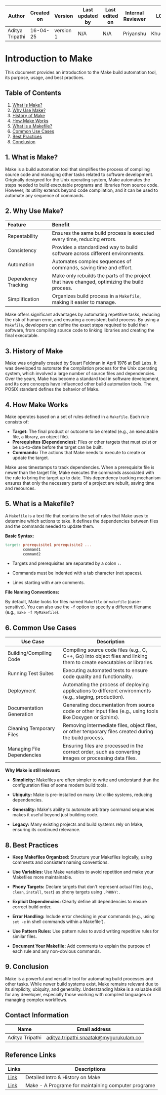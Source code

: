 | Author          | Created on | Version   | Last updated by | Last edited on | Internal Reviewer | L0  | L1  | L2  |
|-----------------|------------|-----------|------------------|----------------|--------------------|-----|-----|-----|
| Aditya Tripathi | 16-04-25   | version 1 | N/A              | N/A            | Priyanshu                | Khushi | Rishabh | Piyush |

# Introduction to Make

This document provides an introduction to the Make build automation tool, its purpose, usage, and best practices.

## Table of Contents

1.  [What is Make?](#What-is-Make)
2.  [Why Use Make?](#Why-Use-Make)
3.  [History of Make](#historyofmake)
4.  [How Make Works](#how-make-works)
5.  [What is a Makefile?](#what-is-a-makefile)
6.  [Common Use Cases](#common-use-cases)
7.  [Best Practices](#best-practices)
8.  [Conclusion](#conclusion)

## 1. What is Make?

Make is a build automation tool that simplifies the process of compiling source code and managing other tasks related to software development.  Originally designed for the Unix operating system, Make automates the steps needed to build executable programs and libraries from source code.  However, its utility extends beyond code compilation, and it can be used to automate any sequence of commands.

## 2. Why Use Make?

| Feature         | Benefit                                                                                             |
| :-------------- | :-------------------------------------------------------------------------------------------------- |
| Repeatability    | Ensures the same build process is executed every time, reducing errors.                             |
| Consistency      | Provides a standardized way to build software across different environments.                        |
| Automation       | Automates complex sequences of commands, saving time and effort.                                     |
| Dependency Tracking | Make only rebuilds the parts of the project that have changed, optimizing the build process.       |
| Simplification   |  Organizes build process in a `Makefile`, making it easier to manage.                               |

Make offers significant advantages by automating repetitive tasks, reducing the risk of human error, and ensuring a consistent build process.  By using a `Makefile`, developers can define the exact steps required to build their software, from compiling source code to linking libraries and creating the final executable.

## 3. History of Make

Make was originally created by Stuart Feldman in April 1976 at Bell Labs.  It was developed to automate the compilation process for the Unix operating system, which involved a large number of source files and dependencies.  Over the years, Make has become a standard tool in software development, and its core concepts have influenced other build automation tools.  The POSIX standard defines the behavior of Make.

## 4. How Make Works

Make operates based on a set of rules defined in a `Makefile`. Each rule consists of:

* **Target:** The final product or outcome to be created (e.g., an executable file, a library, an object file).
* **Prerequisites (Dependencies):** Files or other targets that must exist or be up-to-date before the target can be built.
* **Commands:** The actions that Make needs to execute to create or update the target.

Make uses timestamps to track dependencies. When a prerequisite file is newer than the target file, Make executes the commands associated with the rule to bring the target up to date.  This dependency tracking mechanism ensures that only the necessary parts of a project are rebuilt, saving time and resources.

## 5. What is a Makefile?

A `Makefile` is a text file that contains the set of rules that Make uses to determine which actions to take.  It defines the dependencies between files and the commands needed to update them.

**Basic Syntax:**

```makefile
target: prerequisite1 prerequisite2 ...
        command1
        command2
```

* Targets and prerequisites are separated by a colon `:`.

* Commands must be indented with a tab character (not spaces).

* Lines starting with `#` are comments.

**File Naming Conventions:**

By default, Make looks for files named `Makefile` or `makefile` (case-sensitive). You can also use the `-f` option to specify a different filename (e.g., `make -f MyMakefile`).

## 6. Common Use Cases

| Use Case | Description | 
 | ----- | ----- | 
| Building/Compiling Code | Compiling source code files (e.g., C, C++, Go) into object files and linking them to create executables or libraries. | 
| Running Test Suites | Executing automated tests to ensure code quality and functionality. | 
| Deployment | Automating the process of deploying applications to different environments (e.g., staging, production). | 
| Documentation Generation | Generating documentation from source code or other input files (e.g., using tools like Doxygen or Sphinx). | 
| Cleaning Temporary Files | Removing intermediate files, object files, or other temporary files created during the build process. | 
| Managing File Dependencies | Ensuring files are processed in the correct order, such as converting images or processing data files. | 

**Why Make is still relevant:**

* **Simplicity:** Makefiles are often simpler to write and understand than the configuration files of some modern build tools.

* **Ubiquity:** Make is pre-installed on many Unix-like systems, reducing dependencies.

* **Generality:** Make's ability to automate arbitrary command sequences makes it useful beyond just building code.

* **Legacy:** Many existing projects and build systems rely on Make, ensuring its continued relevance.

## 8. Best Practices

* **Keep Makefiles Organized:** Structure your Makefiles logically, using comments and consistent naming conventions.

* **Use Variables:** Use Make variables to avoid repetition and make your Makefiles more maintainable.

* **Phony Targets:** Declare targets that don't represent actual files (e.g., `clean`, `install`, `test`) as phony targets using `.PHONY:`.

* **Explicit Dependencies:** Clearly define all dependencies to ensure correct build order.

* **Error Handling:** Include error checking in your commands (e.g., using `set -e` in shell commands within a Makefile`).

* **Use Pattern Rules:** Use pattern rules to avoid writing repetitive rules for similar files.

* **Document Your Makefile:** Add comments to explain the purpose of each rule and any non-obvious commands.

## 9. Conclusion

Make is a powerful and versatile tool for automating build processes and other tasks. While newer build systems exist, Make remains relevant due to its simplicity, ubiquity, and generality.  Understanding Make is a valuable skill for any developer, especially those working with compiled languages or managing complex workflows.

## Contact Information
| Name         | Email address          |
|--------------|------------------------|
| Aditya Tripathi          | aditya.tripathi.snaatak@mygurukulam.co     |

## Reference Links
| Links        | Descriptions         |
|--------------|------------------------|
|    [Link](https://en.wikipedia.org/wiki/Make_(software)) | Detailed Intro & History on Make |
[Link](http://www.catb.org/esr/writings/taoup/html/ch15s04.html)     |  Make - A Programe for maintaining computer programe   |
